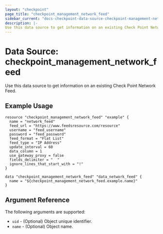 ```yaml
---
layout: "checkpoint"
page_title: "checkpoint_management_network_feed"
sidebar_current: "docs-checkpoint-data-source-checkpoint-management-network-feed"
description: |-
Use this data source to get information on an existing Check Point Network Feed.
---
```


# Data Source: checkpoint_management_network_feed

Use this data source to get information on an existing Check Point Network Feed.

## Example Usage


```hcl
resource "checkpoint_management_network_feed" "example" {
  name = "network_feed"
  feed_url = "https://www.feedsresource.com/resource"
  username = "feed_username"
  password = "feed_password"
  feed_format = "Flat List"
  feed_type = "IP Address"
  update_interval = 60
  data_column = 1
  use_gateway_proxy = false
  fields_delimiter = "	"
  ignore_lines_that_start_with = "!"
}

data "checkpoint_management_network_feed" "data_network_feed" {
  name = "${checkpoint_management_network_feed.example.name}"
}
```

## Argument Reference

The following arguments are supported:

* `uid` - (Optional) Object unique identifier.
* `name` - (Optional) Object name.
